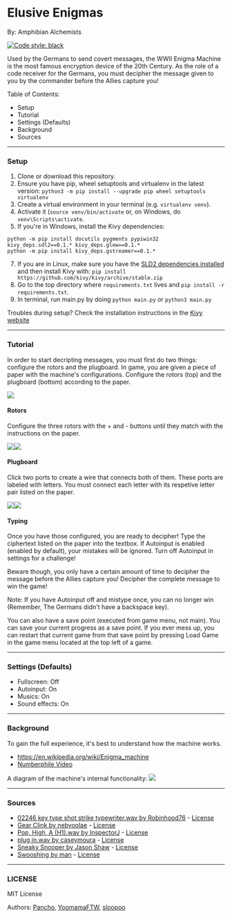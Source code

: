 # Elusive Enigmas
By: Amphibian Alchemists

[![Code style: black](https://img.shields.io/badge/code%20style-black-000000.svg)](https://github.com/psf/black)

Used by the Germans to send covert messages, the WWII Enigma Machine is the most famous encryption device of the 20th Century. As the role of a code receiver for the Germans, you must decipher the message given to you by the commander before the Allies capture you!

Table of Contents:
- Setup
- Tutorial
- Settings (Defaults)
- Background
- Sources

---
### Setup
1. Clone or download this repository.
2. Ensure you have pip, wheel setuptools and virtualenv in the latest version: `python3 -m pip install --upgrade pip wheel setuptools virtualenv`
3. Create a virtual environment in your terminal (e.g. `virtualenv venv`).
5. Activate it (`source venv/bin/activate` or, on Windows, do `venv\Scripts\activate`.
6. If you're in Windows, install the Kivy dependencies:
```
python -m pip install docutils pygments pypiwin32 kivy_deps.sdl2==0.1.* kivy_deps.glew==0.1.*
python -m pip install kivy_deps.gstreamer==0.1.*
```
7. If you are in Linux, make sure you have the [SLD2 dependencies installed](https://kivy.org/doc/stable/installation/installation-linux-venvs.html?highlight=from%20source#dependencies-with-sdl2) and then install Kivy with: `pip install https://github.com/kivy/kivy/archive/stable.zip`
8. Go to the top directory where `requirements.txt` lives and `pip install -r requirements.txt`.
9. In terminal, run main.py by doing `python main.py` or `python3 main.py`

Troubles during setup? Check the installation instructions in the [Kivy website](https://kivy.org/doc/stable/gettingstarted/installation.html)

---
### Tutorial
In order to start decripting messages, you must first do two things: configure the rotors and the plugboard. In game, you are given a piece of paper with the machine's configurations. Configure the rotors (top) and the plugboard (bottom) according to the paper.

![](readme_images/gamescreen.png)

#### Rotors ####

Configure the three rotors with the + and - buttons until they match with the instructions on the paper.

![](readme_images/rotor.png)![](readme_images/rotorpaper.png)

#### Plugboard ####

Click two ports to create a wire that connects both of them. These ports are labeled with letters. You must connect each letter with its respetive letter pair listed on the paper.

![](readme_images/plugboard.png)![](readme_images/plugboardpaper.png)

#### Typing ####

Once you have those configured, you are ready to decipher! Type the ciphertext listed on the paper into the textbox. If Autoinput is enabled (enabled by default), your mistakes will be ignored. Turn off Autoinput in settings for a challenge!

Beware though, you only have a certain amount of time to decipher the message before the Allies capture you! Decipher the complete message to win the game!

Note: If you have Autoinput off and mistype once, you can no longer win (Remember, The Germans didn't have a backspace key).

You can also have a save point (executed from game menu, not main). You can save your current progress as a save point. If you ever mess up, you can restart that current game from that save point by pressing Load Game in the game menu located at the top left of a game.

---
### Settings (Defaults)
- Fullscreen: Off
- Autoinput: On
- Musics: On
- Sound effects: On

---
### Background
To gain the full experience, it's best to understand how the machine works.
- https://en.wikipedia.org/wiki/Enigma_machine
- [Numberphile Video](https://www.youtube.com/watch?v=G2_Q9FoD-oQ)

A diagram of the machine's internal functionality:
![](https://i.pinimg.com/originals/67/cc/c3/67ccc3a33d6fbbf4b2738e167b5cfa37.png)

---
### Sources
- [02246 key type shot strike typewriter.wav by Robinhood76](https://freesound.org/people/nebyoolae/sounds/318067/) - [License](https://creativecommons.org/licenses/by/3.0/)
- [Gear Clink by nebyoolae](https://freesound.org/people/nebyoolae/sounds/318067/) - [License](https://creativecommons.org/licenses/by/3.0/)
- [Pop, High, A (H1).wav by InspectorJ](https://freesound.org/people/InspectorJ/sounds/411642/) - [License](https://creativecommons.org/licenses/by/3.0/)
- [plug in.wav by caseymoura](https://freesound.org/people/caseymoura/sounds/445493/) - [License](https://creativecommons.org/licenses/by/3.0/)
- [Sneaky Snooper by Jason Shaw](https://audionautix.com/) - [License](https://creativecommons.org/licenses/by/4.0/)
- [Swooshing by man](http://soundbible.com/670-Swooshing.html) - [License](https://creativecommons.org/licenses/sampling+/1.0/)

---
### LICENSE
MIT License

Authors: [Pancho](https://github.com/Franccisco), [YoomamaFTW](https://github.com/YoomamaFTW), [sloopoo](https://github.com/flextian)
